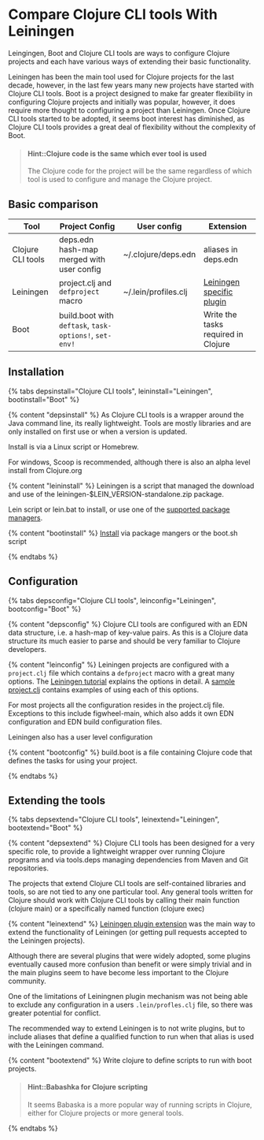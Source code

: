 # Compare Clojure CLI tools With Leiningen
Leingingen, Boot and Clojure CLI tools are ways to configure Clojure projects and each have various ways of extending their basic functionality.

Leiningen has been the main tool used for Clojure projects for the last decade, however, in the last few years many new projects have started with Clojure CLI tools.  Boot is a project designed to make far greater flexibility in configuring Clojure projects and initially was popular, however, it does require more thought to configuring a project than Leiningen.  Once Clojure CLI tools started to be adopted, it seems boot interest has diminished, as Clojure CLI tools provides a great deal of flexibility without the complexity of Boot.

> #### Hint::Clojure code is the same which ever tool is used
> The Clojure code for the project will be the same regardless of which tool is used to configure and manage the Clojure project.

## Basic comparison

| Tool              | Project Config                                         | User config          | Extension                                                                                        |
|-------------------|--------------------------------------------------------|----------------------|--------------------------------------------------------------------------------------------------|
| Clojure CLI tools | deps.edn hash-map merged with user config              | ~/.clojure/deps.edn  | aliases in deps.edn                                                                              |
| Leiningen         | project.clj and `defproject` macro                     | ~/.lein/profiles.clj | [Leiningen specific plugin](https://github.com/technomancy/leiningen/blob/master/doc/PLUGINS.md) |
| Boot              | build.boot with `deftask`, `task-options!`, `set-env!` |                      | Write the tasks required in Clojure                                                              |


## Installation
{% tabs depsinstall="Clojure CLI tools", leininstall="Leiningen", bootinstall="Boot" %}

{% content "depsinstall" %}
As Clojure CLI tools is a wrapper around the Java command line, its really lightweight.  Tools are mostly libraries and are only installed on first use or when a version is updated.

Install is via a Linux script or Homebrew.

For windows, Scoop is recommended, although there is also an alpha level install from Clojure.org

{% content "leininstall" %}
Leiningen is a script that managed the download and use of the leiningen-$LEIN_VERSION-standalone.zip package.

Lein script or lein.bat to install, or use one of the [supported package managers](https://github.com/technomancy/leiningen/wiki/Packaging).

{% content "bootinstall" %}
[Install](https://github.com/boot-clj/boot#install) via package mangers or the boot.sh script

{% endtabs %}



## Configuration
{% tabs depsconfig="Clojure CLI tools", leinconfig="Leiningen", bootconfig="Boot" %}

{% content "depsconfig" %}
Clojure CLI tools are configured with an EDN data structure, i.e. a hash-map of key-value pairs.  As this is a Clojure data structure its much easier to parse and should be very familiar to Clojure developers.

{% content "leinconfig" %}
Leiningen projects are configured with a `project.clj` file which contains a `defproject` macro with a great many options.  The [Leiningen tutorial](https://github.com/technomancy/leiningen/blob/stable/doc/TUTORIAL.md) explains the options in detail.  A [sample project.clj](https://github.com/technomancy/leiningen/blob/stable/sample.project.clj) contains examples of using each of this options.

For most projects all the configuration resides in the project.clj file.  Exceptions to this include figwheel-main, which also adds it own EDN configuration and EDN build configuration files.

Leiningen also has a user level configuration


{% content "bootconfig" %}
build.boot is a file containing Clojure code that defines the tasks for using your project.

{% endtabs %}


## Extending the tools
{% tabs depsextend="Clojure CLI tools", leinextend="Leiningen", bootextend="Boot" %}

{% content "depsextend" %}
Clojure CLI tools has been designed for a very specific role, to provide a lightweight wrapper over running Clojure programs and via tools.deps managing dependencies from Maven and Git repositories.

The projects that extend Clojure CLI tools are self-contained libraries and tools, so are not tied to any one particular tool.  Any general tools written for Clojure should work with Clojure CLI tools by calling their main function (clojure main) or a specifically named function (clojure exec)


{% content "leinextend" %}
[Leiningen plugin extension](https://github.com/technomancy/leiningen/blob/master/doc/PLUGINS.md) was the main way to extend the functionality of Leiningen (or getting pull requests accepted to the Leiningen projects).

Although there are several plugins that were widely adopted, some plugins eventually caused more confusion than benefit or were simply trivial and in the main plugins seem to have become less important to the Clojure community.

One of the limitations of Leiningnen plugin mechanism was not being able to exclude any configuration in a users `.lein/profles.clj` file, so there was greater potential for conflict.

The recommended way to extend Leiningen is to not write plugins, but to include aliases that define a qualified function to run when that alias is used with the Leiningen command.


{% content "bootextend" %}
Write clojure to define scripts to run with boot projects.

> #### Hint::Babashka for Clojure scripting
> It seems Babaska is a more popular way of running scripts in Clojure, either for Clojure projects or more general tools.

{% endtabs %}

